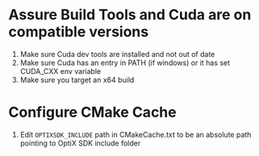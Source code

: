 # Assure Build Tools and Cuda are on compatible versions

1. Make sure Cuda dev tools are installed and not out of date
1. Make sure Cuda has an entry in PATH (if windows) or it has set CUDA_CXX env variable
1. Make sure you target an x64 build

# Configure CMake Cache

1. Edit `OPTIXSDK_INCLUDE` path in CMakeCache.txt to be an absolute path pointing to OptiX SDK include folder